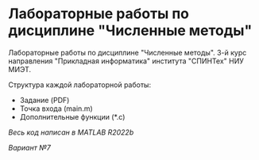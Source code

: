 # Лабораторные работы по дисциплине "Численные методы"

Лабораторные работы по дисциплине "Численные методы". 3-й курс направления "Прикладная информатика" института "СПИНТех" НИУ МИЭТ.

Структура каждой лабораторной работы:
* Задание (PDF)
* Точка входа (main.m)
* Дополнительные функции (*.c)

*Весь код написан в MATLAB R2022b*

*Вариант №7*